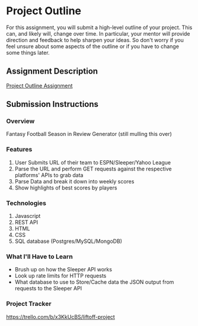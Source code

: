 # Project Outline
For this assignment, you will submit a high-level outline of your project. This can, and likely will, change over time. In particular, your mentor will provide direction and feedback to help sharpen your ideas. So don't worry if you feel unsure about some aspects of the outline or if you have to change some things later.

## Assignment Description
[Project Outline Assignment](https://education.launchcode.org/liftoff/modules/assignments/project-outline)

## Submission Instructions

### Overview
Fantasy Football Season in Review Generator (still mulling this over)
### Features
1. User Submits URL of their team to ESPN/Sleeper/Yahoo League
2. Parse the URL and perform GET requests against the respective platforms' APIs to grab data
3. Parse Data and break it down into weekly scores
4. Show highlights of best scores by players
### Technologies
1. Javascript
2. REST API
3. HTML
4. CSS
5. SQL database (Postgres/MySQL/MongoDB)
### What I'll Have to Learn
- Brush up on how the Sleeper API works
- Look up rate limits for HTTP requests
- What database to use to Store/Cache data the JSON output from requests to the Sleeper API
### Project Tracker
https://trello.com/b/x3KkUcBS/liftoff-project
